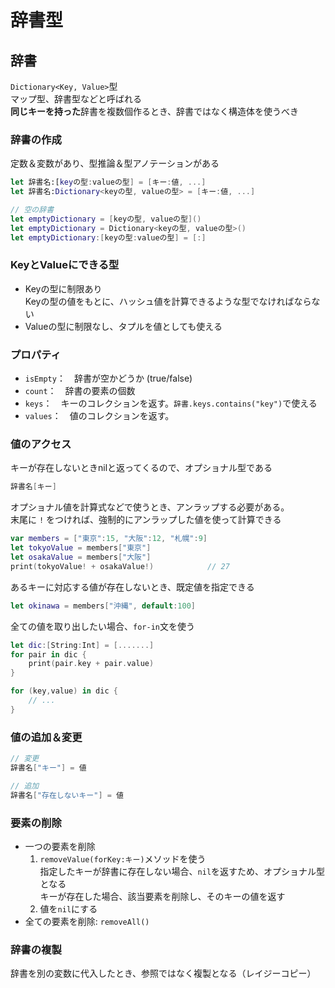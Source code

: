 # 辞書型

## 辞書

`Dictionary<Key, Value>`型  
マップ型、辞書型などと呼ばれる  
**同じキーを持った**辞書を複数個作るとき、辞書ではなく構造体を使うべき

### 辞書の作成

定数＆変数があり、型推論＆型アノテーションがある

```swift
let 辞書名:[keyの型:valueの型] = [キー:値, ...]
let 辞書名:Dictionary<keyの型, valueの型> = [キー:値, ...]

// 空の辞書
let emptyDictionary = [keyの型, valueの型]()
let emptyDictionary = Dictionary<keyの型, valueの型>()
let emptyDictionary:[keyの型:valueの型] = [:]
```

### KeyとValueにできる型

- Keyの型に制限あり  
    Keyの型の値をもとに、ハッシュ値を計算できるような型でなければならない
- Valueの型に制限なし、タプルを値としても使える

### プロパティ

- `isEmpty`：　辞書が空かどうか (true/false)
- `count`：　辞書の要素の個数
- `keys`：　キーのコレクションを返す。`辞書.keys.contains("key")`で使える
- `values`：　値のコレクションを返す。

### 値のアクセス

キーが存在しないときnilと返ってくるので、オプショナル型である

```swift
辞書名[キー]
```

オプショナル値を計算式などで使うとき、アンラップする必要がある。  
末尾に `!` をつければ、強制的にアンラップした値を使って計算できる

```swift
var members = ["東京":15, "大阪":12, "札幌":9]
let tokyoValue = members["東京"]
let osakaValue = members["大阪"]
print(tokyoValue! + osakaValue!)            // 27
```

あるキーに対応する値が存在しないとき、既定値を指定できる

```swift
let okinawa = members["沖縄", default:100]
```

全ての値を取り出したい場合、`for-in`文を使う

```swift
let dic:[String:Int] = [.......]
for pair in dic {
    print(pair.key + pair.value)
}

for (key,value) in dic {
    // ...
}
```

### 値の追加＆変更

```swift
// 変更
辞書名["キー"] = 値

// 追加
辞書名["存在しないキー"] = 値
```

### 要素の削除

- 一つの要素を削除
    1. `removeValue(forKey:キー)`メソッドを使う  
        指定したキーが辞書に存在しない場合、`nil`を返すため、オプショナル型となる  
        キーが存在した場合、該当要素を削除し、そのキーの値を返す
    2. 値を`nil`にする
- 全ての要素を削除: `removeAll()`

### 辞書の複製

辞書を別の変数に代入したとき、参照ではなく複製となる（レイジーコピー）
